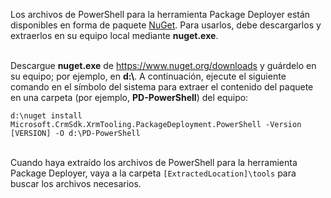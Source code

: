 Los archivos de PowerShell para la herramienta Package Deployer están disponibles en forma de paquete [NuGet](https://go.microsoft.com/fwlink/?linkid=859211). Para usarlos, debe descargarlos y extraerlos en su equipo local mediante **nuget.exe**.<br/><br/>

Descargue **nuget.exe** de <https://www.nuget.org/downloads> y guárdelo en su equipo; por ejemplo, en **d:\\**. A continuación, ejecute el siguiente comando en el símbolo del sistema para extraer el contenido del paquete en una carpeta (por ejemplo, **PD-PowerShell**) del equipo:<br/>

`d:\nuget install Microsoft.CrmSdk.XrmTooling.PackageDeployment.PowerShell -Version [VERSION] -O d:\PD-PowerShell`<br/><br/>
    
Cuando haya extraído los archivos de PowerShell para la herramienta Package Deployer, vaya a la carpeta `[ExtractedLocation]\tools` para buscar los archivos necesarios. 
